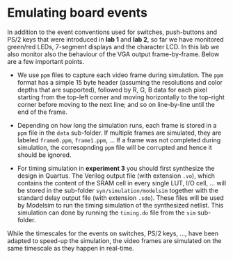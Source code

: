 # Emulating board events

In addition to the event conventions used for switches,  push-buttons and PS/2 keys that were introduced in __lab 1__ and __lab 2__, so far we have monitored green/red LEDs, 7-segment displays and the character LCD. In this lab we also monitor also the behaviour of the VGA output frame-by-frame. Below are a few important points. 
 
* We use `ppm` files to capture each video frame during simulation. The `ppm` format has a simple 15 byte header (assuming the resolutions and color depths that are supported), followed by R, G, B data for each pixel starting from the top-left corner and moving horizontally to the top-right corner before moving to the next line; and so on line-by-line until the end of the frame.

* Depending on how long the simulation runs, each frame is stored in a `ppm` file in the `data` sub-folder. If multiple frames are simulated, they are labeled `frame0.ppm`, `frame1.ppm`, ... If a frame was not completed during simulation, the corresopnding `ppm` file will be corrupted and hence it should be ignored.

* For timing simulation in __experiment 3__ you should first synthesize the design in Quartus. The Verilog output file (with extension `.vo`), which contains the content of the SRAM cell in every single LUT, I/O cell, ... will be stored in the sub-folder `syn/simulation/modelsim` together with the standard delay output file (with extension `.sdo`). These files will be used by Modelsim to run the timing simulation of the synthesized netlist. This simulation can done by running the `timing.do` file from the `sim` sub-folder.

While the timescales for the events on switches, PS/2 keys, ..., have been adapted to speed-up the simulation, the video frames are simulated on the same timescale as they happen in real-time.